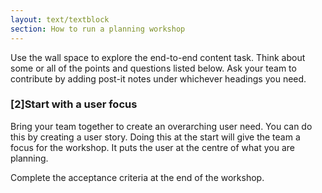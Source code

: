 ```yaml
---
layout: text/textblock
section: How to run a planning workshop
---
```

Use the wall space to explore the end-to-end content task. Think about some or all of the points and questions listed below. Ask your team to contribute by adding post-it notes under whichever headings you need.

### [2]Start with a user focus
Bring your team together to create an overarching user need. You can do this by creating a user story. Doing this at the start will give the team a focus for the workshop. It puts the user at the centre of what you are planning.

Complete the acceptance criteria at the end of the workshop.

